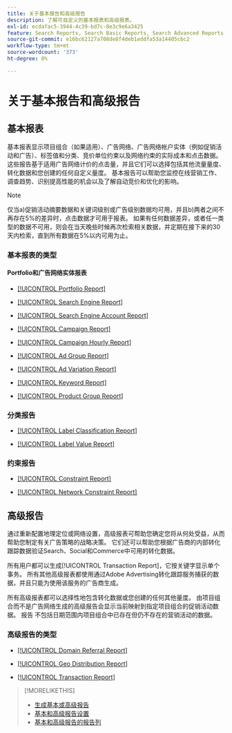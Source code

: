 ```yaml
---
title: 关于基本报告和高级报告
description: 了解可自定义的基本报表和高级报表。
exl-id: ecdafac5-3944-4c39-bd7c-8e3c9e6a3425
feature: Search Reports, Search Basic Reports, Search Advanced Reports
source-git-commit: e16bc62127a708de8f4deb1eddfa53a14405cbc2
workflow-type: tm+mt
source-wordcount: '373'
ht-degree: 0%

---
```


# 关于基本报告和高级报告

## 基本报表

基本报表显示项目组合（如果适用）、广告网络、广告网络帐户实体（例如促销活动和广告）、标签值和分类、竞价单位约束以及网络约束的实际成本和点击数据。 这些报告基于适用广告网络计价的点击量，并且它们可以选择包括其他流量量度、转化数据和您创建的任何自定义量度。 基本报告可以帮助您监控在线营销工作、调查趋势、识别提高性能的机会以及了解自动竞价和优化的影响。

>[!NOTE]
>
>仅当a)促销活动摘要数据和关键词级别或广告级别数据均可用，并且b)两者之间不再存在5%的差异时，点击数据才可用于报表。 如果有任何数据差异，或者任一类型的数据不可用，则会在当天晚些时候再次检索相关数据，并定期在接下来的30天内检索，直到所有数据在5%以内可用为止。

### 基本报表的类型

#### Portfolio和广告网络实体报表

* [[!UICONTROL Portfolio Report]](/help/search-social-commerce/reports/management/basic-advanced/portfolio-report.md)

* [[!UICONTROL Search Engine Report]](/help/search-social-commerce/reports/management/basic-advanced/search-engine-report.md)

* [[!UICONTROL Search Engine Account Report]](/help/search-social-commerce/reports/management/basic-advanced/search-engine-account-report.md)

* [[!UICONTROL Campaign Report]](/help/search-social-commerce/reports/management/basic-advanced/campaign-report.md)

* [[!UICONTROL Campaign Hourly Report]](/help/search-social-commerce/reports/management/basic-advanced/campaign-hourly-report.md)

* [[!UICONTROL Ad Group Report]](/help/search-social-commerce/reports/management/basic-advanced/ad-group-report.md)

* [[!UICONTROL Ad Variation Report]](/help/search-social-commerce/reports/management/basic-advanced/ad-variation-report.md)

* [[!UICONTROL Keyword Report]](/help/search-social-commerce/reports/management/basic-advanced/keyword-report.md)

* [[!UICONTROL Product Group Report]](/help/search-social-commerce/reports/management/basic-advanced/product-group-report.md)

### 分类报告

* [[!UICONTROL Label Classification Report]](/help/search-social-commerce/reports/management/basic-advanced/label-classification-report.md)

* [[!UICONTROL Label Value Report]](/help/search-social-commerce/reports/management/basic-advanced/label-value-report.md)

### 约束报告

* [[!UICONTROL Constraint Report]](/help/search-social-commerce/reports/management/basic-advanced/constraint-report.md)

* [[!UICONTROL Network Constraint Report]](/help/search-social-commerce/reports/management/basic-advanced/network-constraint-report.md)

## 高级报告

通过重新配置地理定位或网络设置，高级报表可帮助您确定您将从何处受益，从而帮助您制定有关广告策略的战略决策。 它们还可以帮助您根据广告商的内部转化跟踪数据验证Search、Social和Commerce中可用的转化数据。

所有用户都可以生成[!UICONTROL Transaction Report]，它按关键字显示单个事务。 所有其他高级报表都使用通过Adobe Advertising转化跟踪服务捕获的数据，并且只能为使用该服务的广告商生成。

所有高级报表都可以选择性地包含转化数据或您创建的任何其他量度。 由项目组合而不是广告网络生成的高级报告会显示当前映射到指定项目组合的促销活动数据。 报告
不包括日期范围内项目组合中已存在但仍不存在的营销活动的数据。

### 高级报告的类型

* [[!UICONTROL Domain Referral Report]](/help/search-social-commerce/reports/management/basic-advanced/domain-referral-report.md)

* [[!UICONTROL Geo Distribution Report]](/help/search-social-commerce/reports/management/basic-advanced/geo-distribution-report.md)

* [[!UICONTROL Transaction Report]](/help/search-social-commerce/reports/management/basic-advanced/transaction-report.md)

>[!MORELIKETHIS]
>
>* [生成基本或高级报告](/help/search-social-commerce/reports/management/basic-advanced/basic-advanced-report-generate.md)
>* [基本和高级报告设置](/help/search-social-commerce/reports/management/basic-advanced/basic-advanced-report-settings.md)
>* [基本和高级报告的报告列](/help/search-social-commerce/reports/management/basic-advanced/basic-advanced-report-columns.md)
